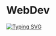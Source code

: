 #                                                     WebDev
<a href="https://git.io/typing-svg"><img src="https://readme-typing-svg.demolab.com?font=Josefin+Sans&size=40&duration=3000&pause=500&color=360672&background=263F685B&center=true&vCenter=true&repeat=false&width=500&lines=Web+Development;2+1+B+0+3+0+1+4+5" alt="Typing SVG" /></a>
